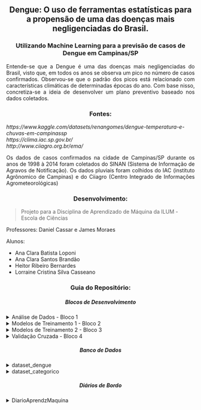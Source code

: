 <h2 align = "center"> Dengue: O uso de ferramentas estatísticas para a propensão de uma das doenças mais negligenciadas do Brasil. </h2>
<h3 align = "center"> Utilizando Machine Learning para a previsão de casos de Dengue em Campinas/SP </h3>

<p align = "justify"> Entende-se que a Dengue é uma das doenças mais negligenciadas do Brasil, visto que, em todos os anos se observa um pico no número de casos confirmados. Observou-se que o padrão dos picos está relacionado com características climáticas de determinadas épocas do ano. Com base nisso, concretiza-se a ideia de desenvolver um plano preventivo baseado nos dados coletados. </p>

<h3 align = "center"> Fontes: </h3>
<p align = "justify"><i> https://www.kaggle.com/datasets/renangomes/dengue-temperatura-e-chuvas-em-campinassp
<br> https://clima.iac.sp.gov.br/
<br> http://www.ciiagro.org.br/ema/ </i></p>

<p align = "justify"> Os dados de casos confirmados na cidade de Campinas/SP durante os anos de 1998 à 2014 foram coletados do SINAN (Sistema de Informação de Agravos de Notificação). Os dados pluviais foram colhidos do IAC (instituto Agrônomico de Campinas) e do Ciiagro (Centro Integrado de Informações Agrometeorológicas) </p>

<h3 align = "center"> Desenvolvimento: </h3>
<blockquote> Projeto para a Disciplina de Aprendizado de Máquina da ILUM - Escola de Ciências </blockquote>

<p align = "justify"> Professores: Daniel Cassar e James Moraes </p>
<p align = "justify"> Alunos: </p>
<ul>
  <li> Ana Clara Batista Loponi </li>
  <li> Ana Clara Santos Brandão </li>
  <li> Heitor Ribeiro Bernardes </li>
  <li> Lorraine Cristina Silva Casseano </li>
</ul>

<h3 align = "center"> Guia do Repositório: </h3>

<h5 align = "center"> Blocos de Desenvolvimento </h5>

<details><summary> Análise de Dados - Bloco 1 </summary> 
<p align = "justify"> Coleta de Dados:
  <a href="https://github.com/AnaLoponi/Machine_Learning_Casos_de_Dengue/blob/main/An%C3%A1lise%20de%20Dados.ipynb"> Bloco 1 </a>
<br> - Breve descrição sobre o projeto, motivação e objetivos;
<br> - Análise Exploratória do Dados;
<br> - Métodos de normalização e tratamento do Dataset original;
<br> - Ferramentas Estatísticas: Matriz de Correlação;
<br> - Gráficos de Análise;
<br> - Classificação e Categorização.
</p>
</details>
  
<details><summary> Modelos de Treinamento 1 - Bloco 2 </summary> 
<p align = "justify"> Interpretação e Treino dos Dados:
  <a href="https://github.com/AnaLoponi/Machine_Learning_Casos_de_Dengue/blob/main/Modelos%20de%20Treinamento%20.ipynb"> Bloco 2 </a>
<br> - Treinando Modelos: Aprendizado Supervisionado;
<br> - Definindo dataset de Treino e Teste;
<br> - Baseline;
<br> - K Vizinhos mais próximos;
<br> - Regressão Linear;
<br> - Árvore de Decisão;
<br> - Floresta Aleatória;
<br> - Desempenho dos modelos de Regressão;
<br> - Dados Categóricos;
<br> - Matriz de Confunsão;
<br> - Avaliação de Hiperparâmetros.
</p>
</details>
  
<details><summary> Modelos de Treinamento 2 - Bloco 3 </summary> 
<p align = "justify"> Interpretação e Treino dos Dados:
  <a href="https://github.com/AnaLoponi/Machine_Learning_Casos_de_Dengue/blob/main/Modelos%20de%20Treinamento_2.ipynb"> Bloco 3 </a>
<br> - Aprendizado Não-Supervisionado;
<br> - Dataset de Treino, Teste e Hiperparâmetros;
<br> - Transformação PCA;
<br> - Análise de Features x Componentes;
<br> - Análise Variância;
<br> - K-Means;
<br> - WSS (Within-Cluster-Sum of Squared Errors);
<br> - LOF (Algoritmo Local Outlier Factor);
<br> - IF (Algoritmo Isolation Forest).
</p>
</details>

<details><summary> Validação Cruzada - Bloco 4 </summary> 
<p align = "justify"> Melhores Técnicas usadas no Dataset:
  <a href="https://github.com/AnaLoponi/Machine_Learning_Casos_de_Dengue/blob/main/Valida%C3%A7%C3%A3o%20Cruzada.ipynb"> Bloco 4</a>
<br> - Validação Cruzada;
<br> - Árvore de Decisão;
<br> - Modelo K-NN.
</p>
</details>
  
<h5 align = "center"> Banco de Dados </h5>

<details><summary> dataset_dengue </summary>
<p align = "justify"> Dataset
  <a href="https://github.com/AnaLoponi/Machine_Learning_Casos_de_Dengue/blob/main/dataset_dengue.xlsx"> Aqui! </a>
<br> - Data Mensal entre os anos de 1998 à 2014
<br> - Número de Casos Confirmados 
<br> - Temperatura Média, Mínima e Máxima
</p>
</details>
  
<details><summary> dataset_categorico </summary>
<p align = "justify"> Dataset Categórico
  <a href="https://github.com/AnaLoponi/Machine_Learning_Casos_de_Dengue/blob/main/dataset_dengue_categorico.xlsx"> Aqui! </a>
<br> - A categorização, é uma alteração no dataset feita internamente, porém necessária para outros processamentos, assim para o processo de desenvolvimento, este ficará separado por didática. No entanto, ao executar o código do Bloco 1 no seu computador, tal dataset é gerado automaticamente.
</p>
</details>

<h5 align = "center"> Diários de Bordo </h5>
  
<details><summary> DiarioAprendzMaquina </summary>
<p align = "justify"> Diários de Bordo:
  <a href="https://github.com/AnaLoponi/Machine_Learning_Casos_de_Dengue/tree/main/DiarioAprendzMaquina"> Desenvolvimento Semestral </a>

  </br>
  <br> Bloco 1:
<br> - 08_02
<br> - 08_09
<br> - 08_16
<br> - 08_23
  </br>
  <br> Bloco 2:
<br> - 08_30
<br> - 09_13
<br> - 09_20
  </br> 
  <br> Bloco 3:
<br> - 10_04
<br> - 10_25
<br> - 11_01
  </br>
  <br> Bloco 4:
<br> - 11_08
<br> - 11_22
<br> - 11_29
</p>
</details>
